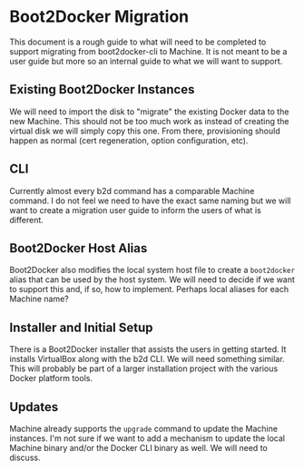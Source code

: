 <!--[metadata]>
+++
draft=true
title = "Docker Machine"
description = "machine"
keywords = ["machine, orchestration, install, installation, docker, documentation"]
[menu.main]
parent="mn_install"
+++
<![end-metadata]-->

# Boot2Docker Migration
This document is a rough guide to what will need to be completed to support
migrating from boot2docker-cli to Machine.  It is not meant to be a user guide
but more so an internal guide to what we will want to support.

## Existing Boot2Docker Instances
We will need to import the disk to "migrate" the existing Docker data to the
new Machine.  This should not be too much work as instead of creating the 
virtual disk we will simply copy this one.  From there, provisioning should
happen as normal (cert regeneration, option configuration, etc).

## CLI
Currently almost every b2d command has a comparable Machine command.  I do not
feel we need to have the exact same naming but we will want to create a 
migration user guide to inform the users of what is different.

## Boot2Docker Host Alias
Boot2Docker also modifies the local system host file to create a `boot2docker`
alias that can be used by the host system.  We will need to decide if we want
to support this and, if so, how to implement.  Perhaps local aliases for each
Machine name?

## Installer and Initial Setup
There is a Boot2Docker installer that assists the users in getting started.
It installs VirtualBox along with the b2d CLI.  We will need something similar.
This will probably be part of a larger installation project with the various
Docker platform tools.

## Updates
Machine already supports the `upgrade` command to update the Machine instances.
I'm not sure if we want to add a mechanism to update the local Machine binary
and/or the Docker CLI binary as well.  We will need to discuss.

